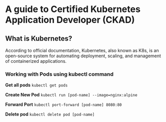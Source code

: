 # A guide to Certified Kubernetes Application Developer (CKAD)

## What is Kubernetes?
According to official documentation, Kubernetes, also known as K8s, is an open-source system for automating deployment, scaling, and management of containerized applications.

### Working with Pods using kubectl command

**Get all pods**
`kubectl get pods`

**Create New Pod**
`kubectl run [pod-name] --image=nginx:alpine`

**Forward Port**
`kubectl port-forward [pod-name] 8080:80`

**Delete pod**
`kubectl delete pod [pod-name]`

